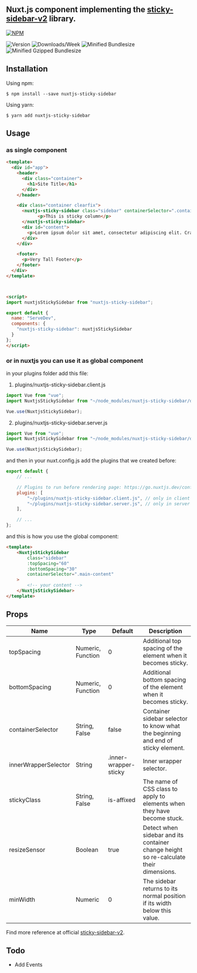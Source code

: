 ## Nuxt.js component implementing the [sticky-sidebar-v2](https://github.com/blixhavn/sticky-sidebar-v2) library.

[![NPM](https://nodei.co/npm/nuxtjs-sticky-sidebar.png?downloads=true&downloadRank=true&stars=true)](https://nodei.co/npm/nuxtjs-sticky-sidebar/)

![Version](https://badgen.net/npm/v/nuxtjs-sticky-sidebar)
![Downloads/Week](https://badgen.net/npm/dw/nuxtjs-sticky-sidebar)
![Minified Bundlesize](https://badgen.net/bundlephobia/min/nuxtjs-sticky-sidebar)
![Minified Gzipped Bundlesize](https://badgen.net/bundlephobia/minzip/nuxtjs-sticky-sidebar)

## Installation

Using npm:

```shell
$ npm install --save nuxtjs-sticky-sidebar
```

Using yarn:

```shell
$ yarn add nuxtjs-sticky-sidebar
```

## Usage

### as single component

```html
<template>
  <div id="app">
    <header>
      <div class="container">
        <h1>Site Title</h1>
      </div>
    </header>

    <div class="container clearfix">
      <nuxtjs-sticky-sidebar class="sidebar" containerSelector=".container" innerWrapperSelector='.sidebar__inner'>
            <p>This is sticky column</p>
      </nuxtjs-sticky-sidebar>
      <div id="content">
        <p>Lorem ipsum dolor sit amet, consectetur adipiscing elit. Cras tempus id leo et aliquam. Proin consectetur ligula vel neque cursus laoreet. Nullam dignissim, augue at consectetur pellentesque, metus ipsum interdum sapien, quis ornare quam enim vel ipsum.</p> dolor.</p>
      </div>
    </div>

    <footer>
      <p>Very Tall Footer</p>
    </footer>
  </div>
</template>



<script>
import nuxtjsStickySidebar from "nuxtjs-sticky-sidebar";

export default {
  name: "ServeDev",
  components: {
    "nuxtjs-sticky-sidebar": nuxtjsStickySidebar
  }
};
</script>
```

### or in nuxtjs you can use it as global component

in your plugins folder add this file:

1. plugins/nuxtjs-sticky-sidebar.client.js

```js
import Vue from "vue";
import NuxtjsStickySidebar from "~/node_modules/nuxtjs-sticky-sidebar/dist/nuxtjs-sticky-sidebar.esm";

Vue.use(NuxtjsStickySidebar);
```

2. plugins/nuxtjs-sticky-sidebar.server.js

```js
import Vue from "vue";
import NuxtjsStickySidebar from "~/node_modules/nuxtjs-sticky-sidebar/dist/nuxtjs-sticky-sidebar.ssr";

Vue.use(NuxtjsStickySidebar);
```

and then in your nuxt.config.js add the plugins that we created before:

```js
export default {
	// ...

	// Plugins to run before rendering page: https://go.nuxtjs.dev/config-plugins
	plugins: [
		"~/plugins/nuxtjs-sticky-sidebar.client.js", // only in client side
		"~/plugins/nuxtjs-sticky-sidebar.server.js", // only in server side
	],

	// ...
};
```

and this is how you use the global component:

```html
<template>
	<NuxtjsStickySidebar
		class="sidebar"
		:topSpacing="60"
		:bottomSpacing="30"
		containerSelector=".main-content"
	>
		<!-- your content -->
	</NuxtjsStickySidebar>
</template>
```

## Props

| Name                 | Type              | Default               | Description                                                                           |
| -------------------- | ----------------- | --------------------- | ------------------------------------------------------------------------------------- |
| topSpacing           | Numeric, Function | 0                     | Additional top spacing of the element when it becomes sticky.                         |
| bottomSpacing        | Numeric, Function | 0                     | Additional bottom spacing of the element when it becomes sticky.                      |
| containerSelector    | String, False     | false                 | Container sidebar selector to know what the beginning and end of sticky element.      |
| innerWrapperSelector | String            | .inner-wrapper-sticky | Inner wrapper selector.                                                               |
| stickyClass          | String, False     | is-affixed            | The name of CSS class to apply to elements when they have become stuck.               |
| resizeSensor         | Boolean           | true                  | Detect when sidebar and its container change height so re-calculate their dimensions. |
| minWidth             | Numeric           | 0                     | The sidebar returns to its normal position if its width below this value.             |

Find more reference at official [sticky-sidebar-v2](https://github.com/blixhavn/sticky-sidebar-v2).

## Todo

-   Add Events

